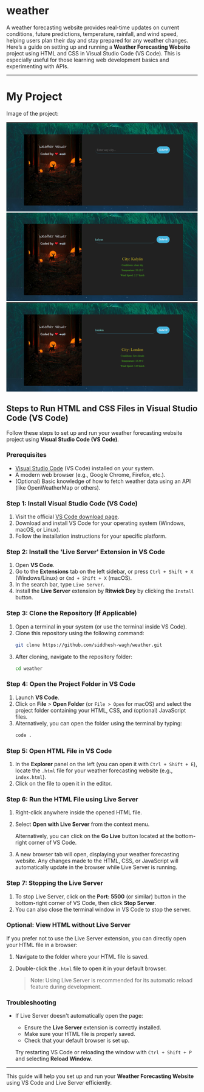# weather
A weather forecasting website provides real-time updates on current conditions, future predictions, temperature, rainfall, and wind speed, helping users plan their day and stay prepared for any weather changes.
Here’s a guide on setting up and running a **Weather Forecasting Website** project using HTML and CSS in Visual Studio Code (VS Code). This is especially useful for those learning web development basics and experimenting with APIs.

---
# My Project
Image of the project:

![Project Screenshot](assets/front.png)
![](assets/front1.png)
![](assets/front2.png)

## Steps to Run HTML and CSS Files in Visual Studio Code (VS Code)

Follow these steps to set up and run your weather forecasting website project using **Visual Studio Code (VS Code)**.

### Prerequisites

- [Visual Studio Code](https://code.visualstudio.com/download) (VS Code) installed on your system.
- A modern web browser (e.g., Google Chrome, Firefox, etc.).
- (Optional) Basic knowledge of how to fetch weather data using an API (like OpenWeatherMap or others).

### Step 1: Install Visual Studio Code (VS Code)

1. Visit the official [VS Code download page](https://code.visualstudio.com/download).
2. Download and install VS Code for your operating system (Windows, macOS, or Linux).
3. Follow the installation instructions for your specific platform.

### Step 2: Install the 'Live Server' Extension in VS Code

1. Open **VS Code**.
2. Go to the **Extensions** tab on the left sidebar, or press `Ctrl + Shift + X` (Windows/Linux) or `Cmd + Shift + X` (macOS).
3. In the search bar, type `Live Server`.
4. Install the **Live Server** extension by **Ritwick Dey** by clicking the `Install` button.

### Step 3: Clone the Repository (If Applicable)

1. Open a terminal in your system (or use the terminal inside VS Code).
2. Clone this repository using the following command:
   ```bash
   git clone https://github.com/siddhesh-wagh/weather.git
   ```
3. After cloning, navigate to the repository folder:
   ```bash
   cd weather
   ```

### Step 4: Open the Project Folder in VS Code

1. Launch **VS Code**.
2. Click on **File** > **Open Folder** (or `File > Open` for macOS) and select the project folder containing your HTML, CSS, and (optional) JavaScript files.
3. Alternatively, you can open the folder using the terminal by typing:
   ```bash
   code .
   ```

### Step 5: Open HTML File in VS Code

1. In the **Explorer** panel on the left (you can open it with `Ctrl + Shift + E`), locate the `.html` file for your weather forecasting website (e.g., `index.html`).
2. Click on the file to open it in the editor.

### Step 6: Run the HTML File using Live Server

1. Right-click anywhere inside the opened HTML file.
2. Select **Open with Live Server** from the context menu.
   
   Alternatively, you can click on the **Go Live** button located at the bottom-right corner of VS Code.
   
3. A new browser tab will open, displaying your weather forecasting website. Any changes made to the HTML, CSS, or JavaScript will automatically update in the browser while Live Server is running.

### Step 7: Stopping the Live Server

1. To stop Live Server, click on the **Port: 5500** (or similar) button in the bottom-right corner of VS Code, then click **Stop Server**.
2. You can also close the terminal window in VS Code to stop the server.

### Optional: View HTML without Live Server

If you prefer not to use the Live Server extension, you can directly open your HTML file in a browser:

1. Navigate to the folder where your HTML file is saved.
2. Double-click the `.html` file to open it in your default browser.
   
   > Note: Using Live Server is recommended for its automatic reload feature during development.

### Troubleshooting

- If Live Server doesn't automatically open the page:
  - Ensure the **Live Server** extension is correctly installed.
  - Make sure your HTML file is properly saved.
  - Check that your default browser is set up.
  
  Try restarting VS Code or reloading the window with `Ctrl + Shift + P` and selecting **Reload Window**.

---

This guide will help you set up and run your **Weather Forecasting Website** using VS Code and Live Server efficiently.

